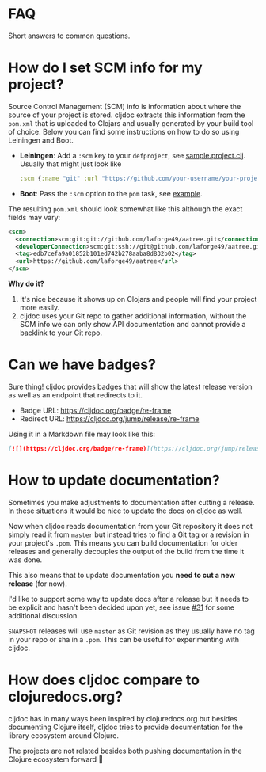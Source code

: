 # FAQ

Short answers to common questions.

# How do I set SCM info for my project?

Source Control Management (SCM) info is information about where the source of your project is stored. cljdoc extracts this information from the `pom.xml` that is uploaded to Clojars and usually generated by your build tool of choice. Below you can find some instructions on how to do so using Leiningen and Boot.

- **Leiningen**: Add a `:scm` key to your `defproject`, see [sample.project.clj](https://github.com/technomancy/leiningen/blob/master/sample.project.clj#L476). Usually that might just look like

    ```clojure
    :scm {:name "git" :url "https://github.com/your-username/your-project"}
    ```

- **Boot**: Pass the `:scm` option to the `pom` task, see [example](https://github.com/martinklepsch/derivatives/blob/f9cc6be8eeaf21513641cb09d5a466e34ecdd565/build.boot#L18-L23).

The resulting `pom.xml` should look somewhat like this although the exact fields may vary:

```xml
<scm>
  <connection>scm:git:git://github.com/laforge49/aatree.git</connection>
  <developerConnection>scm:git:ssh://git@github.com/laforge49/aatree.git</developerConnection>
  <tag>edb7cefa9a01852b101ed742b278aaba8d832b02</tag>
  <url>https://github.com/laforge49/aatree</url>
</scm>
```

**Why do it?**

1. It's nice because it shows up on Clojars and people will find your project more easily.
2. cljdoc uses your Git repo to gather additional information, without the SCM info we can only show API documentation and cannot provide a backlink to your Git repo.

# Can we have badges?

Sure thing! cljdoc provides badges that will show the latest release
version as well as an endpoint that redirects to it.

- Badge URL: https://cljdoc.org/badge/re-frame
- Redirect URL: https://cljdoc.org/jump/release/re-frame

Using it in a Markdown file may look like this:

```markdown
[![](https://cljdoc.org/badge/re-frame)](https://cljdoc.org/jump/release/re-frame)
```

# How to update documentation?

Sometimes you make adjustments to documentation after cutting a release. 
In these situations it would be nice to update the docs on cljdoc as well.

Now when cljdoc reads documentation from your Git repository it does not
simply read it from `master` but instead tries to find a Git tag or a revision
in your project's `.pom`. This means you can build documentation for older releases
and generally decouples the output of the build from the time it was done.

This also means that to update documentation you **need to cut a new release** (for now).

I'd like to support some way to update docs after a release but it needs to be explicit
and hasn't been decided upon yet, see issue [#31](https://github.com/martinklepsch/cljdoc/issues/31)
for some additional discussion.

`SNAPSHOT` releases will use `master` as Git revision as they usually have no tag
in your repo or sha in a `.pom`. This can be useful for experimenting with cljdoc.

# How does cljdoc compare to clojuredocs.org?

cljdoc has in many ways been inspired by clojuredocs.org but besides
documenting Clojure itself, cljdoc tries to provide documentation for
the library ecosystem around Clojure.

The projects are not related besides both pushing documentation in the
Clojure ecosystem forward :hugs:
